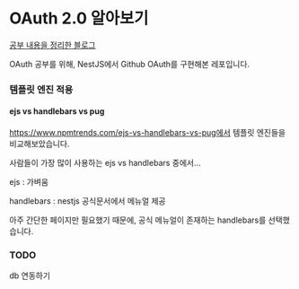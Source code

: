 # OAuth 2.0 알아보기

[공부 내용을 정리한 블로그](https://bba-dda.tistory.com/117)

OAuth 공부를 위해, NestJS에서 Github OAuth를 구현해본 레포입니다.



### 템플릿 엔진 적용

#### ejs vs handlebars vs pug

https://www.npmtrends.com/ejs-vs-handlebars-vs-pug에서 템플릿 엔진들을 비교해보았습니다.

사람들이 가장 많이 사용하는 ejs vs handlebars 중에서...

ejs : 가벼움 

handlebars : nestjs 공식문서에서 메뉴얼 제공

아주 간단한 페이지만 필요했기 때문에, 공식 메뉴얼이 존재하는 handlebars를 선택했습니다.



### TODO 

db 연동하기

